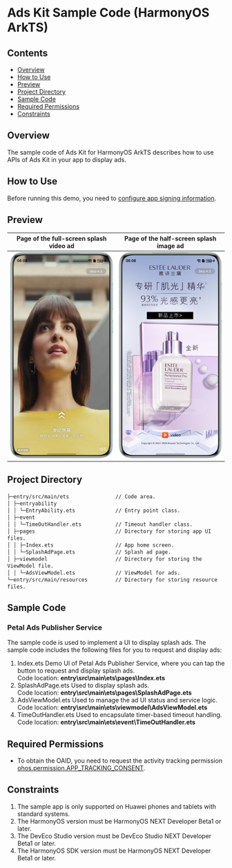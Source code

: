 # Ads Kit Sample Code (HarmonyOS ArkTS)

## Contents

- [Overview](#Overview)
- [How to Use](#How-to-Use)
- [Preview](#Preview)
- [Project Directory](#Project-Directory)
- [Sample Code](#Sample-Code)
- [Required Permissions](#Required-Permissions)
- [Constraints](#Constraints)

## Overview

The sample code of Ads Kit for HarmonyOS ArkTS describes how to use APIs of Ads Kit in your app to display ads.

## How to Use

Before running this demo, you need to [configure app signing information](https://developer.huawei.com/consumer/en/doc/harmonyos-guides/application-dev-overview#section42841246144813).

## Preview

| Page of the full-screen splash video ad                | Page of the half-screen splash image ad                   |
|--------------------------------------------------------|-----------------------------------------------------------|
| ![avatar](./screenshots/device_en/splash_video_en.png) | ![avatar](./screenshots/device_en/splash_pictures_en.png) |

## Project Directory

```
├─entry/src/main/ets               // Code area.
│ ├─entryability
│ │ └─EntryAbility.ets             // Entry point class.
│ ├─event
│ │ └─TimeOutHandler.ets           // Timeout handler class.
│ ├─pages                          // Directory for storing app UI files.
│ │ ├─Index.ets                    // App home screen.
│ │ └─SplashAdPage.ets             // Splash ad page.
│ ├─viewmodel                      // Directory for storing the ViewModel file.
│ │ └─AdsViewModel.ets             // ViewModel for ads.
└─entry/src/main/resources         // Directory for storing resource files.
```

## Sample Code

### Petal Ads Publisher Service

The sample code is used to implement a UI to display splash ads.
The sample code includes the following files for you to request and display ads:

1. Index.ets
   Demo UI of Petal Ads Publisher Service, where you can tap the button to request and display splash ads.
   <br>Code location: **entry\src\main\ets\pages\Index.ets**<br>
2. SplashAdPage.ets
   Used to display splash ads.
   <br>Code location: **entry\src\main\ets\pages\SplashAdPage.ets**<br>
3. AdsViewModel.ets
   Used to manage the ad UI status and service logic.
   <br>Code location: **entry\src\main\ets\viewmodel\AdsViewModel.ets**<br>
4. TimeOutHandler.ets
   Used to encapsulate timer-based timeout handling.
   <br>Code location: **entry\src\main\ets\event\TimeOutHandler.ets**<br>

## Required Permissions

- To obtain the OAID, you need to request the activity tracking permission [ohos.permission.APP_TRACKING_CONSENT](https://developer.huawei.com/consumer/en/doc/harmonyos-guides/permissions-for-all-user#ohospermissionapp_tracking_consent).

## Constraints

1. The sample app is only supported on Huawei phones and tablets with standard systems.
2. The HarmonyOS version must be HarmonyOS NEXT Developer Beta1 or later.
3. The DevEco Studio version must be DevEco Studio NEXT Developer Beta1 or later.
4. The HarmonyOS SDK version must be HarmonyOS NEXT Developer Beta1 or later.
